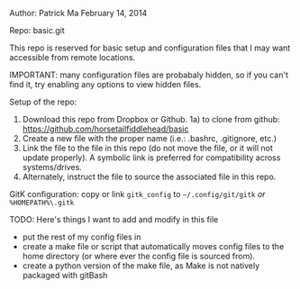 Author: Patrick Ma
February 14, 2014

Repo: basic.git

This repo is reserved for basic setup and configuration files that I may want accessible from remote locations.

IMPORTANT: many configuration files are probabaly hidden, so if you can't find it, try enabling any options to view hidden files.

Setup of the repo:
1) Download this repo from Dropbox or Github.
1a) to clone from github: https://github.com/horsetailfiddlehead/basic
2) Create a new file with the proper name (i.e.: .bashrc, .gitignore, etc.)
3) Link the file to the file in this repo (do not move the file, or it will not
		update properly). A symbolic link is preferred for compatibility across
		systems/drives.
4) Alternately, instruct the file to source the associated file in this repo.

GitK configuration: copy or link `gitk_config` to `~/.config/git/gitk` _or_ `%HOMEPATH%\.gitk`

TODO: Here's things I want to add and modify in this file
* put the rest of my config files in
* create a make file or script that automatically moves config files to the home directory (or where ever the config file is sourced from).
* create a python version of the make file, as Make is not natively packaged with gitBash
